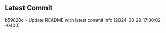 
## Latest Commit
b59820c - Update README with latest commit info (2024-08-29 17:00:02 -0400) <Yunxi-Zhou>
